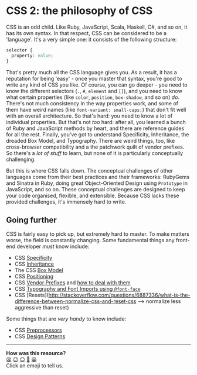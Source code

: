 CSS 2: the philosophy of CSS
====

CSS is an odd child. Like Ruby, JavaScript, Scala, Haskell, C#, and so on, it has its own syntax. In that respect, CSS can be considered to be a 'language'. It's a very simple one: it consists of the following structure:

```css
selector {
  property: value;
}
```

That's pretty much all the CSS language gives you. As a result, it has a reputation for being 'easy' - once you master that syntax, you're good to write any kind of CSS you like. Of course, you can go deeper - you need to know the different selectors (`.`, `#`, `element` and `[]`), and you need to know what certain properties (like `color`, `position`, `box-shadow`, and so on) _do_. There's not much consistency in the way properties work, and some of them have weird names (like `font-variant: small-caps;`) that don't fit well with an overall architecture. So that's hard: you need to know a lot of individual properties. But that's not _too_ hard: after all, you learned a bunch of Ruby and JavaScript methods by heart, and there are reference guides for all the rest. Finally, you've got to understand Specificity, Inheritance, the dreaded Box Model, and Typography. There are weird things, too, like cross-browser compatibility and a the patchwork quilt of vendor prefixes. So there's a _lot of stuff_ to learn, but none of it is particularly conceptually challenging.

But this is where CSS falls down. The conceptual challenges of other languages come from their best practices and their frameworks: RubyGems and Sinatra in Ruby, doing great Object-Oriented Design using `Prototype` in JavaScript, and so on. These conceptual challenges are designed to keep your code organised, flexible, and extensible. Because CSS lacks these provided challenges, it's immensely hard to write.

## Going further

CSS is fairly easy to pick up, but extremely hard to master. To make matters worse, the field is constantly changing. Some fundamental things any front-end developer _must_ know include:

- CSS [Specificity](https://developer.mozilla.org/en-US/docs/Web/CSS/Specificity)
- CSS [Inheritance](http://reference.sitepoint.com/css/inheritance)
- The CSS [Box Model](https://developer.mozilla.org/en-US/docs/Web/CSS/box_model)
- CSS [Positioning](http://learnlayout.com/position.html)
- CSS [Vendor Prefixes](http://webdesign.about.com/od/css/a/css-vendor-prefixes.htm) and [how to deal with them](https://css-tricks.com/how-to-deal-with-vendor-prefixes/)
- CSS [Typography and Font Imports using `@font-face`](http://learn.shayhowe.com/html-css/working-with-typography/)
- CSS [Resets](http://stackoverflow.com/questions/6887336/what-is-the-difference-between-normalize-css-and-reset-css --> normalize less aggressive than reset)

Some things that are _very handy_ to know include:

- CSS [Preprocessors](http://www.sitepoint.com/6-current-options-css-preprocessors/)
- CSS [Design Patterns](http://www.sitepoint.com/css-architectures-scalable-and-modular-approaches/)

<!-- BEGIN GENERATED SECTION DO NOT EDIT -->

---

**How was this resource?**  
[😫](https://airtable.com/shrUJ3t7KLMqVRFKR?prefill_Repository=course&prefill_File=pills/css_2.md&prefill_Sentiment=😫) [😕](https://airtable.com/shrUJ3t7KLMqVRFKR?prefill_Repository=course&prefill_File=pills/css_2.md&prefill_Sentiment=😕) [😐](https://airtable.com/shrUJ3t7KLMqVRFKR?prefill_Repository=course&prefill_File=pills/css_2.md&prefill_Sentiment=😐) [🙂](https://airtable.com/shrUJ3t7KLMqVRFKR?prefill_Repository=course&prefill_File=pills/css_2.md&prefill_Sentiment=🙂) [😀](https://airtable.com/shrUJ3t7KLMqVRFKR?prefill_Repository=course&prefill_File=pills/css_2.md&prefill_Sentiment=😀)  
Click an emoji to tell us.

<!-- END GENERATED SECTION DO NOT EDIT -->
